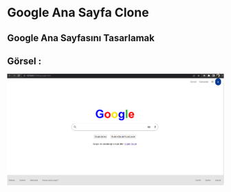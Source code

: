 # Google Ana Sayfa Clone

## Google Ana Sayfasını Tasarlamak

## Görsel :

![google](./img/Ekran%20g%C3%B6r%C3%BCnt%C3%BCs%C3%BC1.png)
